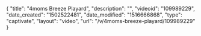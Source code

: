 {
    "title": "4moms Breeze Playard",
    "description": "",
    "videoid": "109989229",
    "date_created": "1502522481",
    "date_modified": "1516666868",
    "type": "captivate",
    "layout": "video",
    "url": "\/v\/4moms-breeze-playard\/109989229"
}